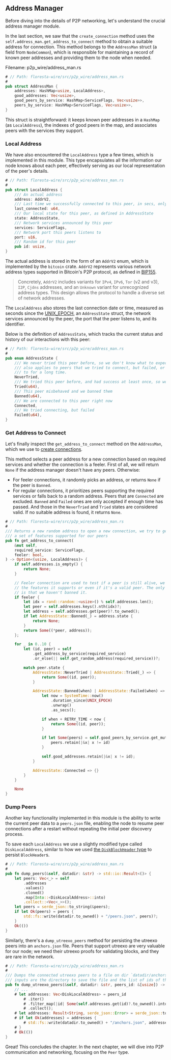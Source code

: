 ## Address Manager

Before diving into the details of P2P networking, let's understand the crucial address manager module.

In the last section, we saw that the `create_connection` method uses the `self.address_man.get_address_to_connect` method to obtain a suitable address for connection. This method belongs to the `AddressMan` struct (a field from `NodeCommon`), which is responsible for maintaining a record of known peer addresses and providing them to the node when needed.

Filename: p2p_wire/address_man.rs

```rust
# // Path: floresta-wire/src/p2p_wire/address_man.rs
#
pub struct AddressMan {
    addresses: HashMap<usize, LocalAddress>,
    good_addresses: Vec<usize>,
    good_peers_by_service: HashMap<ServiceFlags, Vec<usize>>,
    peers_by_service: HashMap<ServiceFlags, Vec<usize>>,
}
```

This struct is straightforward: it keeps known peer addresses in a `HashMap` (as `LocalAddress`), the indexes of good peers in the map, and associates peers with the services they support.

### Local Address

We have also encountered the `LocalAddress` type a few times, which is implemented in this module. This type encapsulates all the information our node knows about each peer, effectively serving as our local representation of the peer's details.

```rust
# // Path: floresta-wire/src/p2p_wire/address_man.rs
#
pub struct LocalAddress {
    /// An actual address
    address: AddrV2,
    /// Last time we successfully connected to this peer, in secs, only relevant if state == State::Tried
    last_connected: u64,
    /// Our local state for this peer, as defined in AddressState
    state: AddressState,
    /// Network services announced by this peer
    services: ServiceFlags,
    /// Network port this peers listens to
    port: u16,
    /// Random id for this peer
    pub id: usize,
}
```

The actual address is stored in the form of an `AddrV2` enum, which is implemented by the `bitcoin` crate. `AddrV2` represents various network address types supported in Bitcoin's P2P protocol, as defined in [BIP155](https://github.com/bitcoin/bips/blob/master/bip-0155.mediawiki).

> Concretely, `AddrV2` includes variants for `IPv4`, `IPv6`, `Tor` (v2 and v3), `I2P`, `Cjdns` addresses, and an `Unknown` variant for unrecognized address types. This design allows the protocol to handle a diverse set of network addresses.

The `LocalAddress` also stores the last connection date or time, measured as seconds since the [UNIX_EPOCH](https://en.wikipedia.org/wiki/Unix_time), an `AddressState` struct, the network services announced by the peer, the port that the peer listens to, and its identifier.

Below is the definition of `AddressState`, which tracks the current status and history of our interactions with this peer:

```rust
# // Path: floresta-wire/src/p2p_wire/address_man.rs
#
pub enum AddressState {
    /// We never tried this peer before, so we don't know what to expect. This variant
    /// also applies to peers that we tried to connect, but failed, or we didn't connect
    /// to for a long time.
    NeverTried,
    /// We tried this peer before, and had success at least once, so we know what to expect
    Tried(u64),
    /// This peer misbehaved and we banned them
    Banned(u64),
    /// We are connected to this peer right now
    Connected,
    /// We tried connecting, but failed
    Failed(u64),
}
```

### Get Address to Connect

Let's finally inspect the `get_address_to_connect` method on the `AddressMan`, which we use to [create connections](ch06-03-opening-connections.md#create-connection).

This method selects a peer address for a new connection based on required services and whether the connection is a feeler. First of all, we will return `None` if the address manager doesn't have any peers. Otherwise:

- For feeler connections, it randomly picks an address, or returns `None` if the peer is `Banned`.
- For regular connections, it prioritizes peers supporting the required services or falls back to a random address. Peers that are `Connected` are excluded. `Banned` and `Failed` ones are only accepted if enough time has passed. And those in the `NeverTried` and `Tried` states are considered valid. If no suitable address is found, it returns `None`.

```rust
# // Path: floresta-wire/src/p2p_wire/address_man.rs
#
/// Returns a new random address to open a new connection, we try to get addresses with
/// a set of features supported for our peers
pub fn get_address_to_connect(
    &mut self,
    required_service: ServiceFlags,
    feeler: bool,
) -> Option<(usize, LocalAddress)> {
    if self.addresses.is_empty() {
        return None;
    }

    // Feeler connection are used to test if a peer is still alive, we don't care about
    // the features it supports or even if it's a valid peer. The only thing we care about
    // is that we haven't banned it.
    if feeler {
        let idx = rand::random::<usize>() % self.addresses.len();
        let peer = self.addresses.keys().nth(idx)?;
        let address = self.addresses.get(peer)?.to_owned();
        if let AddressState::Banned(_) = address.state {
            return None;
        }
        return Some((*peer, address));
    };

    for _ in 0..10 {
        let (id, peer) = self
            .get_address_by_service(required_service)
            .or_else(|| self.get_random_address(required_service))?;

        match peer.state {
            AddressState::NeverTried | AddressState::Tried(_) => {
                return Some((id, peer));
            }

            AddressState::Banned(when) | AddressState::Failed(when) => {
                let now = SystemTime::now()
                    .duration_since(UNIX_EPOCH)
                    .unwrap()
                    .as_secs();

                if when + RETRY_TIME < now {
                    return Some((id, peer));
                }

                if let Some(peers) = self.good_peers_by_service.get_mut(&required_service) {
                    peers.retain(|&x| x != id)
                }

                self.good_addresses.retain(|&x| x != id);
            }

            AddressState::Connected => {}
        }
    }

    None
}
```

### Dump Peers

Another key functionality implemented in this module is the ability to write the current peer data to a `peers.json` file, enabling the node to resume peer connections after a restart without repeating the initial peer discovery process.

To save each `LocalAddress` we use a slightly modified type called `DiskLocalAddress`, similar to how we used [the `DiskBlockHeader` type](ch02-02-bestchain-and-diskblockheader.md#diskblockheader) to persist `BlockHeader`s.

```rust
# // Path: floresta-wire/src/p2p_wire/address_man.rs
#
pub fn dump_peers(&self, datadir: &str) -> std::io::Result<()> {
    let peers: Vec<_> = self
        .addresses
        .values()
        .cloned()
        .map(Into::<DiskLocalAddress>::into)
        .collect::<Vec<_>>();
    let peers = serde_json::to_string(&peers);
    if let Ok(peers) = peers {
        std::fs::write(datadir.to_owned() + "/peers.json", peers)?;
    }
    Ok(())
}
```

Similarly, there's a `dump_utreexo_peers` method for persisting the utreexo peers into an `anchors.json` file. Peers that support utreexo are very valuable for our node; we need their utreexo proofs for validating blocks, and they are rare in the network.

```rust
# // Path: floresta-wire/src/p2p_wire/address_man.rs
#
/// Dumps the connected utreexo peers to a file on dir `datadir/anchors.json` in json format `
/// inputs are the directory to save the file and the list of ids of the connected utreexo peers
pub fn dump_utreexo_peers(&self, datadir: &str, peers_id: &[usize]) -> std::io::Result<()> {
    // ...
    # let addresses: Vec<DiskLocalAddress> = peers_id
        # .iter()
        # .filter_map(|id| Some(self.addresses.get(id)?.to_owned().into()))
        # .collect();
    # let addresses: Result<String, serde_json::Error> = serde_json::to_string(&addresses);
    # if let Ok(addresses) = addresses {
        # std::fs::write(datadir.to_owned() + "/anchors.json", addresses)?;
    # }
    # Ok(())
}
```

Great! This concludes the chapter. In the next chapter, we will dive into P2P communication and networking, focusing on the `Peer` type.
